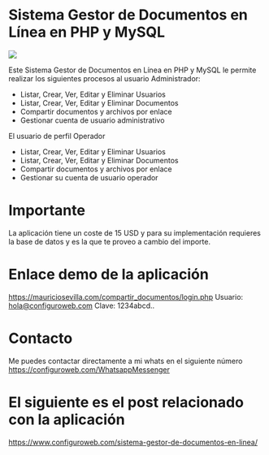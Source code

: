 # Sistema Gestor de Documentos en Línea en PHP y MySQL

<img src="Sistema%20Gestor%20de%20Documentos%20en%20Línea%20en%20PHP%20y%20MySQL.png">

<!-- wp:paragraph -->
<p>Este Sistema Gestor de Documentos en Línea en PHP y MySQL le permite realizar los siguientes procesos al usuario Administrador:</p>
<!-- /wp:paragraph -->

<!-- wp:list {"type":"rich"} -->
<ul type="rich"><li>Listar, Crear, Ver, Editar y Eliminar Usuarios</li><li>Listar, Crear, Ver, Editar y Eliminar Documentos</li><li>Compartir documentos y archivos por enlace</li><li>Gestionar cuenta de usuario administrativo</li></ul>
<!-- /wp:list -->

<!-- wp:paragraph -->
<p>El usuario de perfil Operador</p>
<!-- /wp:paragraph -->

<!-- wp:list {"type":"rich"} -->
<ul type="rich"><li> Listar, Crear, Ver, Editar y Eliminar Usuarios</li><li>Listar, Crear, Ver, Editar y Eliminar Documentos</li><li>Compartir documentos y archivos por enlace</li><li>Gestionar su cuenta de usuario operador</li></ul>
<!-- /wp:list -->

# Importante

La aplicación tiene un coste de 15 USD y para su implementación requieres la base de datos y es la que te proveo a cambio del importe.

# Enlace demo de la aplicación

https://mauriciosevilla.com/compartir_documentos/login.php
Usuario: hola@configuroweb.com
Clave: 1234abcd..

# Contacto

Me puedes contactar directamente a mi whats en el siguiente número
https://configuroweb.com/WhatsappMessenger

# El siguiente es el post relacionado con la aplicación

https://www.configuroweb.com/sistema-gestor-de-documentos-en-linea/
